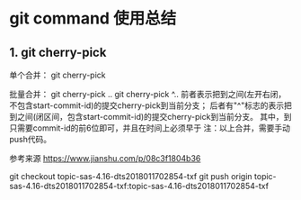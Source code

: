 # git command 使用总结

## 1. git cherry-pick

单个合并：
git cherry-pick <commit id>

批量合并：
git cherry-pick <start-commit-id>..<end-commit-id>
git cherry-pick <start-commit-id>^..<end-commit-id>
前者表示把<start-commit-id>到<end-commit-id>之间(左开右闭，不包含start-commit-id)的提交cherry-pick到当前分支；
后者有"^"标志的表示把<start-commit-id>到<end-commit-id>之间(闭区间，包含start-commit-id)的提交cherry-pick到当前分支。
其中，<start-commit-id>到<end-commit-id>只需要commit-id的前6位即可，并且<start-commit-id>在时间上必须早于<end-commit-id>
注：以上合并，需要手动push代码。

参考来源
https://www.jianshu.com/p/08c3f1804b36


git checkout topic-sas-4.16-dts2018011702854-txf
git push origin topic-sas-4.16-dts2018011702854-txf:topic-sas-4.16-dts2018011702854-txf